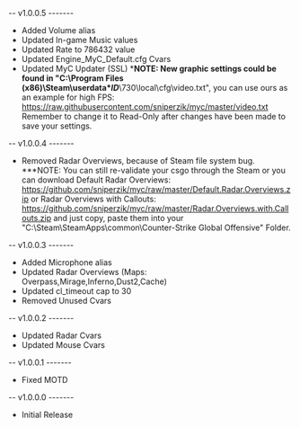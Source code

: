 -- v1.0.0.5 ------- 
 * Added Volume alias
 * Updated In-game Music values
 * Updated Rate to 786432 value
 * Updated Engine_MyC_Default.cfg Cvars
 * Updated MyC Updater (SSL)
   ***NOTE: New graphic settings could be found in "C:\Program Files (x86)\Steam\userdata\**ID***\730\local\cfg\video.txt",
   you can use ours as an example for high FPS: https://raw.githubusercontent.com/sniperzik/myc/master/video.txt
   Remember to change it to Read-Only after changes have been made to save your settings.
 
-- v1.0.0.4 -------
 * Removed Radar Overviews,
   because of Steam file system bug.
   ***NOTE: You can still re-validate
   your csgo through the Steam or you can
   download Default Radar Overviews: https://github.com/sniperzik/myc/raw/master/Default.Radar.Overviews.zip
   or Radar Overviews with Callouts: https://github.com/sniperzik/myc/raw/master/Radar.Overviews.with.Callouts.zip
   and just copy, paste them into your "C:\Steam\SteamApps\common\Counter-Strike Global Offensive" Folder.
 
-- v1.0.0.3 -------
 * Added Microphone alias
 * Updated Radar Overviews
   (Maps: Overpass,Mirage,Inferno,Dust2,Cache)
 * Updated cl_timeout cap to 30
 * Removed Unused Cvars 
 
-- v1.0.0.2 -------
 * Updated Radar Cvars
 * Updated Mouse Cvars

-- v1.0.0.1 -------
 * Fixed MOTD
 
-- v1.0.0.0 -------
 * Initial Release
